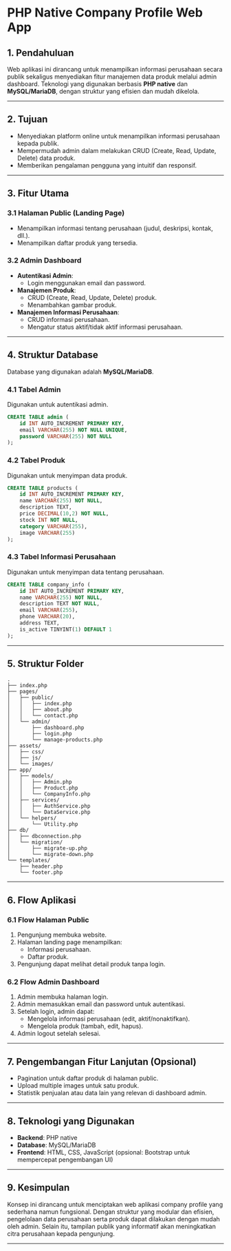 # PHP Native Company Profile Web App

## 1. **Pendahuluan**
Web aplikasi ini dirancang untuk menampilkan informasi perusahaan secara publik sekaligus menyediakan fitur manajemen data produk melalui admin dashboard. Teknologi yang digunakan berbasis **PHP native** dan **MySQL/MariaDB**, dengan struktur yang efisien dan mudah dikelola.

---

## 2. **Tujuan**
- Menyediakan platform online untuk menampilkan informasi perusahaan kepada publik.
- Mempermudah admin dalam melakukan CRUD (Create, Read, Update, Delete) data produk.
- Memberikan pengalaman pengguna yang intuitif dan responsif.

---

## 3. **Fitur Utama**

### 3.1 **Halaman Public (Landing Page)**
- Menampilkan informasi tentang perusahaan (judul, deskripsi, kontak, dll.).
- Menampilkan daftar produk yang tersedia.

### 3.2 **Admin Dashboard**
- **Autentikasi Admin**:
  - Login menggunakan email dan password.
- **Manajemen Produk**:
  - CRUD (Create, Read, Update, Delete) produk.
  - Menambahkan gambar produk.
- **Manajemen Informasi Perusahaan**:
  - CRUD informasi perusahaan.
  - Mengatur status aktif/tidak aktif informasi perusahaan.

---

## 4. **Struktur Database**

Database yang digunakan adalah **MySQL/MariaDB**.

### 4.1 **Tabel Admin**
Digunakan untuk autentikasi admin.
```sql
CREATE TABLE admin (
    id INT AUTO_INCREMENT PRIMARY KEY,
    email VARCHAR(255) NOT NULL UNIQUE,
    password VARCHAR(255) NOT NULL
);
```

### 4.2 **Tabel Produk**
Digunakan untuk menyimpan data produk.
```sql
CREATE TABLE products (
    id INT AUTO_INCREMENT PRIMARY KEY,
    name VARCHAR(255) NOT NULL,
    description TEXT,
    price DECIMAL(10,2) NOT NULL,
    stock INT NOT NULL,
    category VARCHAR(255),
    image VARCHAR(255)
);
```

### 4.3 **Tabel Informasi Perusahaan**
Digunakan untuk menyimpan data tentang perusahaan.
```sql
CREATE TABLE company_info (
    id INT AUTO_INCREMENT PRIMARY KEY,
    name VARCHAR(255) NOT NULL,
    description TEXT NOT NULL,
    email VARCHAR(255),
    phone VARCHAR(20),
    address TEXT,
    is_active TINYINT(1) DEFAULT 1
);
```

---

## 5. **Struktur Folder**
```plaintext
.
├── index.php
├── pages/
│   ├── public/
│   │   ├── index.php
│   │   ├── about.php
│   │   └── contact.php
│   └── admin/
│       ├── dashboard.php
│       ├── login.php
│       └── manage-products.php
├── assets/
│   ├── css/
│   ├── js/
│   └── images/
├── app/
│   ├── models/
│   │   ├── Admin.php
│   │   ├── Product.php
│   │   └── CompanyInfo.php
│   ├── services/
│   │   ├── AuthService.php
│   │   └── DataService.php
│   └── helpers/
│       └── Utility.php
├── db/
│   ├── dbconnection.php
│   └── migration/
│       ├── migrate-up.php
│       └── migrate-down.php
└── templates/
    ├── header.php
    └── footer.php
```

---

## 6. **Flow Aplikasi**

### 6.1 **Flow Halaman Public**
1. Pengunjung membuka website.
2. Halaman landing page menampilkan:
   - Informasi perusahaan.
   - Daftar produk.
3. Pengunjung dapat melihat detail produk tanpa login.

### 6.2 **Flow Admin Dashboard**
1. Admin membuka halaman login.
2. Admin memasukkan email dan password untuk autentikasi.
3. Setelah login, admin dapat:
   - Mengelola informasi perusahaan (edit, aktif/nonaktifkan).
   - Mengelola produk (tambah, edit, hapus).
4. Admin logout setelah selesai.

---

## 7. **Pengembangan Fitur Lanjutan (Opsional)**
- Pagination untuk daftar produk di halaman public.
- Upload multiple images untuk satu produk.
- Statistik penjualan atau data lain yang relevan di dashboard admin.

---

## 8. **Teknologi yang Digunakan**
- **Backend**: PHP native
- **Database**: MySQL/MariaDB
- **Frontend**: HTML, CSS, JavaScript (opsional: Bootstrap untuk mempercepat pengembangan UI)

---

## 9. **Kesimpulan**
Konsep ini dirancang untuk menciptakan web aplikasi company profile yang sederhana namun fungsional. Dengan struktur yang modular dan efisien, pengelolaan data perusahaan serta produk dapat dilakukan dengan mudah oleh admin. Selain itu, tampilan publik yang informatif akan meningkatkan citra perusahaan kepada pengunjung.

---